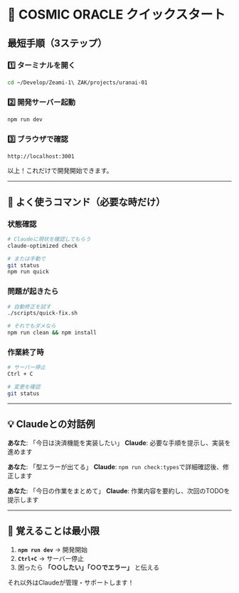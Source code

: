 # 🚀 COSMIC ORACLE クイックスタート

## 最短手順（3ステップ）

### 1️⃣ ターミナルを開く
```bash
cd ~/Develop/Zeami-1\ ZAK/projects/uranai-01
```

### 2️⃣ 開発サーバー起動
```bash
npm run dev
```

### 3️⃣ ブラウザで確認
```
http://localhost:3001
```

以上！これだけで開発開始できます。

---

## 📝 よく使うコマンド（必要な時だけ）

### 状態確認
```bash
# Claudeに現状を確認してもらう
claude-optimized check

# または手動で
git status
npm run quick
```

### 問題が起きたら
```bash
# 自動修正を試す
./scripts/quick-fix.sh

# それでもダメなら
npm run clean && npm install
```

### 作業終了時
```bash
# サーバー停止
Ctrl + C

# 変更を確認
git status
```

---

## 💡 Claudeとの対話例

**あなた**: 「今日は決済機能を実装したい」
**Claude**: 必要な手順を提示し、実装を進めます

**あなた**: 「型エラーが出てる」
**Claude**: `npm run check:types`で詳細確認後、修正します

**あなた**: 「今日の作業をまとめて」
**Claude**: 作業内容を要約し、次回のTODOを提示します

---

## 🎯 覚えることは最小限

1. **`npm run dev`** → 開発開始
2. **`Ctrl+C`** → サーバー停止
3. 困ったら **「○○したい」「○○でエラー」** と伝える

それ以外はClaudeが管理・サポートします！